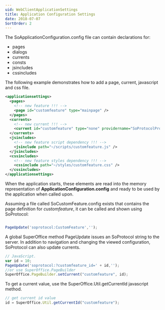 ```yaml
---
uid: WebClientApplicationSettings
title: Application Configuration Settings
date: 2018-07-07
SortOrder: 2
---
```


The SoApplicationConfiguration.config file can contain declarations for:

- pages
- dialogs
- currents
- consts
- jsincludes
- cssincludes

The following example demonstrates how to add a page, current, javascript and css file.

```xml
<applicationsettings>
  <pages>
    <!-- new feature !!! -->
    <page id="customfeature" type="mainpage" />
  </pages>
  <currents>
    <!-- new current !!! -->
    <current id="customfeature" type="none" providername="SoProtocolProvider" />
  </currents>
  <jsincludes>
    <!-- new feature script dependency !!! -->
    <jsinclude path="~/scripts/customfeature.js" />
  </jsincludes>
  <cssincludes>
    <!-- new feature styles dependency !!! -->
    <cssinclude path="~/styles/customfeature.css" />
  </cssincludes>
</applicationsettings>
```

When the application starts, these elements are read into the memory representation of **ApplicationConfiguration.config** and ready to be used by the application when called upon.

Assuming a file called SoCustomFeature.config exists that contains the page definition for _customfeature_, it can be called and shown using SoProtocol:

```javascript

PageUpdate('soprotocol:CustomFeature','');

```

A global SuperOffice method PageUpdate issues an SoProtocol string to the server. In addition to navigation and changing the viewed configuration, SoProtocol can also update currents.

```javascript
// JavaScript.
var id = 10;
PageUpdate('soprotocol:?customfeature_id=' + id,'');
//or use SuperOffice.PageBuilder
SuperOffice.PageBuilder.setCurrent("customfeature", id);

```

To get a current value, use the SuperOffice.Util.getCurrentId javascript method.

``` javascript
// get current id value
id = SuperOffice.Util.getCurrentId("customfeature");
```